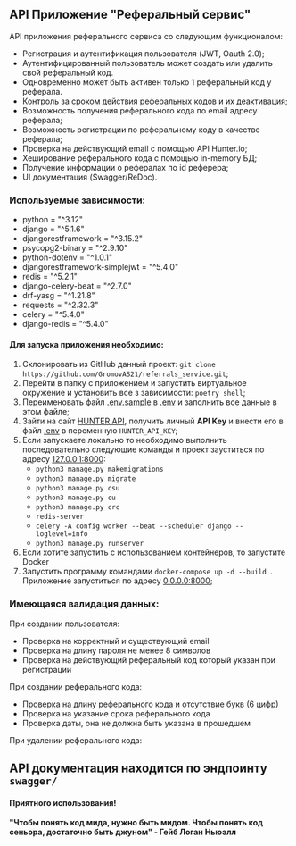 ## API Приложение "Реферальный сервис"

API приложения реферального сервиса со следующим функционалом:
 - Регистрация и аутентификация пользователя (JWT, Oauth 2.0);
 - Аутентифицированный пользователь может создать или удалить свой реферальный код. 
 - Одновременно может быть активен только 1 реферальный код у реферала. 
 - Контроль за сроком действия реферальных кодов и их деактивация;
 - Возможность получения реферального кода по email адресу реферала;
 - Возможность регистрации по реферальному коду в качестве реферала;
 - Проверка на действующий email с помощью API Hunter.io;
 - Хеширование реферального кода с помощью in-memory БД;
 - Получение информации о рефералах по id реферера;
 - UI документация 	(Swagger/ReDoc).

### Используемые зависимости:
* python = "^3.12"
* django = "^5.1.6"
* djangorestframework = "^3.15.2"
* psycopg2-binary = "^2.9.10"
* python-dotenv = "^1.0.1"
* djangorestframework-simplejwt = "^5.4.0"
* redis = "^5.2.1"
* django-celery-beat = "^2.7.0"
* drf-yasg = "^1.21.8"
* requests = "^2.32.3"
* celery = "^5.4.0"
* django-redis = "^5.4.0"


#### Для запуска приложения необходимо:

1) Склонировать из GitHub данный проект: `git clone https://github.com/GromovAS21/referrals_service.git`;
2) Перейти в папку с приложением и запустить виртуальное окружение и установить все з зависимости: `poetry shell`;
3) Переименовать файл [.env.sample](.env.sample) в [.env](.env.sample) и заполнить все данные в этом файле;
4) Зайти на сайт [HUNTER API](https://hunter.io/api-keys), получить личный **API Key** и внести его в файл [.env](.env.sample) в переменную `HUNTER_API_KEY`;
5) Если запускаете локально то необходимо выполнить последовательно следующие команды и проект зауститься по адресу [127.0.0.1:8000]():
    - `python3 manage.py makemigrations` 
    - `python3 manage.py migrate`
    - `python3 manage.py csu`
    - `python3 manage.py cu`
    - `python3 manage.py crc`
    - `redis-server`
    - `celery -A config worker --beat --scheduler django --loglevel=info `
    - `python3 manage.py runserver`
6) Если хотите запустить с использованием контейнеров, то запустите Docker 
7) Запустить программу командами `docker-compose up -d --build `. Приложение запуститься по адресу [0.0.0.0:8000]();



### Имеющаяся валидация данных:

   При создании пользователя:
   - Проверка на корректный и существующий email
   - Проверка на длину пароля не менее 8 символов
   - Проверка на действующий реферальный код который указан при регистрации
   
   При создании реферального кода:
   - Проверка на длину реферального кода и отсутствие букв (6 цифр)
   - Проверка на указание срока реферального кода
   - Проверка даты, она не должна быть указана в прошедшем

   При удалении реферального кода:

## API документация находится по эндпоинту `swagger/`

#### **Приятного использования!**

****"Чтобы понять код мида, нужно быть мидом. Чтобы понять код сеньора, достаточно быть джуном" - Гейб Логан Ньюэлл****


